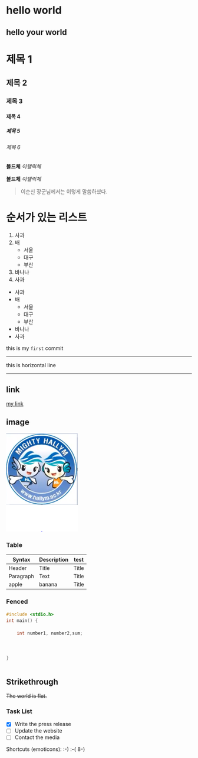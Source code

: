 # hello world
## hello your world

# 제목 1
## 제목 2
### 제목 3
#### 제목 4
##### 제목 5
###### 제목 6

**볼드체**
*이텔릭체*

__볼드체__
_이텔릭체_

> 이순신 장군님께서는 이렇게 말씀하셨다.

# 순서가 있는 리스트
1. 사과
2. 배
    - 서울
    - 대구
    - 부산
3. 바나나
2. 사과

- 사과
- 배
    - 서울
    - 대구
    - 부산
- 바나나
- 사과

this is my `first` commit

---

this is horizontal line

---

## link

[my link](http://www.google.com)

## image
![alt text](image.png)

### Table
| Syntax | Description | test |
| ----------- | ----------- | ----------- |
| Header | Title | Title |
| Paragraph | Text | Title |
| apple | banana | Title |

### Fenced

```c
#include <stdio.h>
int main() {

    int number1, number2,sum;



}

```

```css

```

## Strikethrough
~~The world is flat.~~

### Task List

- [x] Write the press release
- [ ] Update the website
- [ ] Contact the media

Shortcuts (emoticons): :-) :-( 8-)